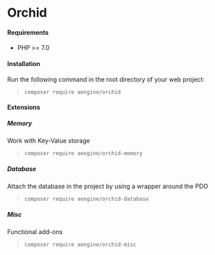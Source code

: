 Orchid
====

#### Requirements
* PHP >= 7.0

#### Installation
Run the following command in the root directory of your web project:
> `composer require aengine/orchid`

#### Extensions

##### Memory
Work with Key-Value storage
> `composer require aengine/orchid-memory`

##### Database
Attach the database in the project by using a wrapper around the PDO
> `composer require aengine/orchid-database`

##### Misc
Functional add-ons
> `composer require aengine/orchid-misc`
